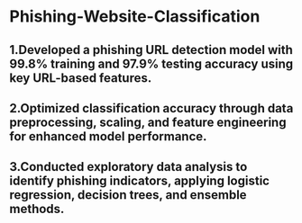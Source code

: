 # Phishing-Website-Classification
## 1.Developed a phishing URL detection model with 99.8% training and 97.9% testing accuracy using key URL-based features.
## 2.Optimized classification accuracy through data preprocessing, scaling, and feature engineering for enhanced model performance.
## 3.Conducted exploratory data analysis to identify phishing indicators, applying logistic regression, decision trees, and ensemble methods.
